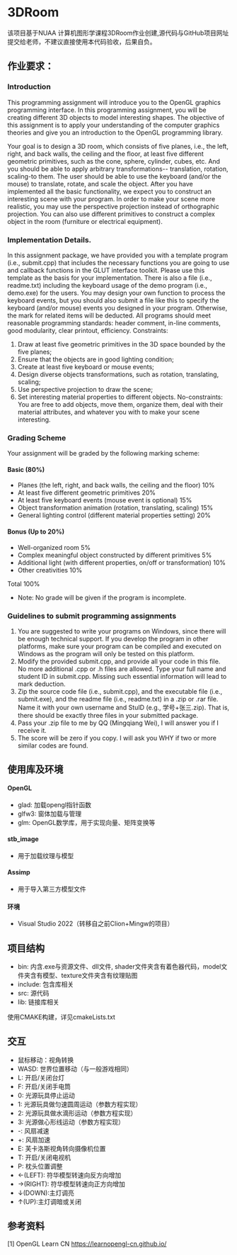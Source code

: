 # 3DRoom
 
该项目基于NUAA 计算机图形学课程3DRoom作业创建,源代码与GitHub项目网址提交给老师，不建议直接使用本代码验收，后果自负。

## 作业要求：
### Introduction
This programming assignment will introduce you to the OpenGL graphics programming interface. In this programming assignment, you will be creating different 3D objects to model interesting shapes. The objective of this assignment is to apply your understanding of the computer graphics theories and give you an introduction to the OpenGL programming library.

Your goal is to design a 3D room, which consists of five planes, i.e., the left, right, and back walls, the ceiling and the floor, at least five different geometric primitives, such as the cone, sphere, cylinder, cubes, etc. And you should be able to apply arbitrary transformations-- translation, rotation, scaling-to them. The user should be able to use the keyboard (and/or the mouse) to translate, rotate, and scale the object. After you have implemented all the basic functionality, we expect you to construct an interesting scene with your program. In order to make your scene more realistic, you may use the perspective projection instead of orthographic projection. You can also use different primitives to construct a complex object in the room (furniture or electrical equipment).
### Implementation Details. 
In this assignment package, we have provided you with a template program (i.e., submit.cpp) that includes the necessary functions you are going to use and callback functions in the GLUT interface toolkit. Please use this template as the basis for your implementation. There is also a file (i.e., readme.txt) including the keyboard usage of the demo program (i.e., demo.exe) for the users. You may design your own function to process the keyboard events, but you should also submit a file like this to specify the keyboard (and/or mouse) events you designed in your program. Otherwise, the mark for related items will be deducted.
All programs should meet reasonable programming standards: header comment, in-line comments, good modularity, clear printout, efficiency.
Constraints:
1. Draw at least five geometric primitives in the 3D space bounded by the five planes;
2. Ensure that the objects are in good lighting condition;
3. Create at least five keyboard or mouse events;
4. Design diverse objects transformations, such as rotation, translating, scaling;
5. Use perspective projection to draw the scene;
6. Set interesting material properties to different objects.
No-constraints:
You are free to add objects, move them, organize them, deal with their material attributes, and whatever you with to make your scene interesting.
### Grading Scheme
Your assignment will be graded by the following marking scheme:
#### Basic (80%)
-	Planes (the left, right, and back walls, the ceiling and the floor)  10%
-	At least five different geometric primitives                  20%
-	At least five keyboard events (mouse event is optional)        15%
-	Object transformation animation (rotation, translating, scaling)  15%
-	General lighting control (different material properties setting)   20%
#### Bonus (Up to 20%)
-	Well-organized room                                       5%
-	Complex meaningful object constructed by different primitives      5%
-	Additional light (with different properties, on/off or transformation)  10%
-	Other creativities                                           10%

Total                                                       100%
- Note: No grade will be given if the program is incomplete.
### Guidelines to submit programming assignments
1)	You are suggested to write your programs on Windows, since there will be enough technical support. If you develop the program in other platforms, make sure your program can be compiled and executed on Windows as the program will only be tested on this platform.
2)	Modify the provided submit.cpp, and provide all your code in this file. No more additional .cpp or .h files are allowed. Type your full name and student ID in submit.cpp. Missing such essential information will lead to mark deduction.
3)	Zip the source code file (i.e., submit.cpp), and the executable file (i.e., submit.exe), and the readme file (i.e., readme.txt) in a .zip or .rar file. Name it with your own username and StuID (e.g., 学号+张三.zip). That is, there should be exactly three files in your submitted package.
4)	Pass your .zip file to me by QQ (Mingqiang Wei), I will answer you if I receive it. 
5)	The score will be zero if you copy. I will ask you WHY if two or more similar codes are found.

## 使用库及环境
#### OpenGL
- glad: 加载opengl指针函数
- glfw3: 窗体加载与管理
- glm: OpenGL数学库，用于实现向量、矩阵变换等

#### stb_image
- 用于加载纹理与模型

#### Assimp
- 用于导入第三方模型文件

#### 环境
- Visual Studio 2022（转移自之前Clion+Mingw的项目）

## 项目结构
- bin: 内含.exe与资源文件、dll文件, shader文件夹含有着色器代码，model文件夹含有模型、texture文件夹含有纹理贴图
- include: 包含库相关
- src: 源代码
- lib: 链接库相关

使用CMAKE构建，详见cmakeLists.txt
## 交互
- 鼠标移动：视角转换
- WASD: 世界位置移动（与一般游戏相同）
- L: 开启/关闭台灯
- F: 开启/关闭手电筒
- 0: 光源玩具停止运动
- 1: 光源玩具做匀速圆周运动（参数方程实现）
- 2: 光源玩具做水滴形运动（参数方程实现）
- 3: 光源做心形线运动（参数方程实现）
- -: 风扇减速
- +: 风扇加速
- E: 芙卡洛斯视角转向摄像机位置
- T: 开启/关闭电视机
- P: 枕头位置调整
- ←(LEFT): 符华模型转速向反方向增加
- →(RIGHT): 符华模型转速向正方向增加
- ↓(DOWN):主灯调亮
- ↑(UP):主灯调暗或关闭

## 参考资料
[1] OpenGL Learn CN https://learnopengl-cn.github.io/
